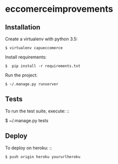 # eccomerceimprovements

Installation
------------

Create a virtualenv with python 3.5:

    $ virtualenv capueccomerce


Install requirements:

    $  pip install -r requirements.txt


Run the project:

    $ ~/.manage.py runserver


Tests
-----

To run the test suite, execute: ::

   $ ~/.manage.py tests


Deploy
------

To deploy on heroku: ::

    $ push origin heroku yoururlheroku


